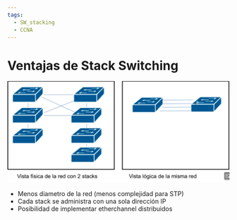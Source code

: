 ```yaml
---
tags:
  - SW_stacking
  - CCNA
---
```


# Ventajas de Stack Switching

![](_anexos_/Screenshot%20from%202024-01-05%2007-36-51.png)

- Menos diametro de la red (menos complejidad para STP)
- Cada stack se administra con una sola dirección IP
- Posibilidad de implementar etherchannel distribuidos
